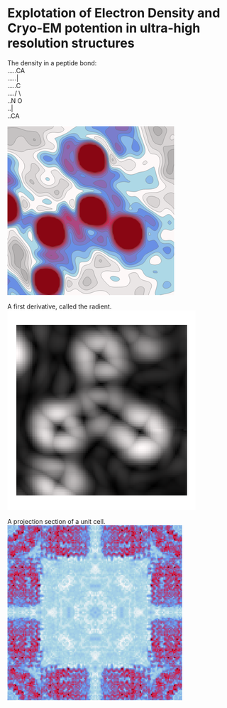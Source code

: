 # Explotation of Electron Density and Cryo-EM potention in ultra-high resolution structures

The density in a peptide bond:  
.....CA  
.....|  
.....C  
..../ \\  
..N     O  
..|  
..CA  

![image info](./assets/density.png)  

A first derivative, called the radient.  
![image info](./assets/radient.png) 

A projection section of a unit cell.  
![image info](./assets/cross.png)  
